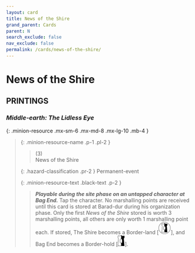 ```yaml
---
layout: card
title: News of the Shire
grand_parent: Cards
parent: N
search_exclude: false
nav_exclude: false
permalink: /cards/news-of-the-shire/
---
```


# News of the Shire


## PRINTINGS


### _Middle-earth: The Lidless Eye_

{: .minion-resource .mx-sm-6 .mx-md-8 .mx-lg-10 .mb-4 }
> {: .minion-resource-name .p-1 .pl-2 }
> > <div class="hazard-mp">(3)</div>
> > <div class="card-name">News of the Shire</div>
>
> {: .hazard-classification .pr-2 }
> Permanent-event
>
> {: .minion-resource-text .black-text .p-2 }
> > ***Playable during the site phase on an untapped character at Bag End.*** Tap the character. No marshalling points are received until this card is stored at Barad-dur during his organization phase. Only the first _News of the Shire_ stored is worth 3 marshalling points, all others are only worth 1 marshalling point each. If stored, The Shire becomes a Border-land <nobr>[<img src="/assets/images/border-land.svg">]</nobr>, and Bag End becomes a Border-hold <nobr>[<img src="/assets/images/border-hold.svg">]</nobr>. 
> 
